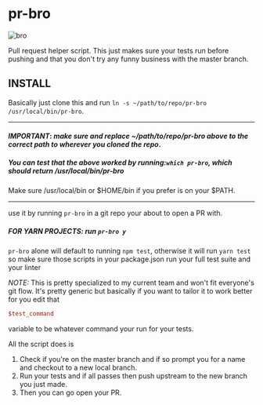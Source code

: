 # pr-bro

![bro](http://i.giphy.com/OIEhvGRByVrHO.gif)

Pull request helper script. This just makes sure your tests run before pushing and that you don't try any funny business with the master branch.

## INSTALL

Basically just clone this and run `ln -s ~/path/to/repo/pr-bro /usr/local/bin/pr-bro`.

---

#### _IMPORTANT_: *make sure and replace ~/path/to/repo/pr-bro above to the correct path to wherever you cloned the repo*.
##### You can test that the above worked by running:`which pr-bro`, which should return */usr/local/bin/pr-bro*

Make sure /usr/local/bin or $HOME/bin if you prefer is on your $PATH.

---


use it by running `pr-bro` in a git repo your about to open a PR with.

##### FOR YARN PROJECTS: run `pr-bro y`

`pr-bro` alone will default to running `npm test`, otherwise it will run `yarn test` so make sure those scripts in your package.json run your full test suite and your linter


*NOTE:* This is pretty specialized to my current team and won't fit everyone's git flow. It's pretty generic but basically if you want to tailor it to work better for you edit that 
```perl
$test_command
``` 
variable to be whatever command your run for your tests. 

All the script does is

1. Check if you're on the master branch and if so prompt you for a name and checkout to a new local branch.
2. Run your tests and if all passes then push upstream to the new branch you just made.
3. Then you can go open your PR.
